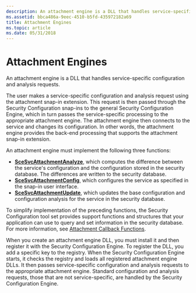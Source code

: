 ```yaml
---
description: An attachment engine is a DLL that handles service-specific configuration and analysis requests.
ms.assetid: bbca486a-9eec-4510-b5fd-435972182a69
title: Attachment Engines
ms.topic: article
ms.date: 05/31/2018
---
```


# Attachment Engines

An attachment engine is a DLL that handles service-specific configuration and analysis requests.

The user makes a service-specific configuration and analysis request using the attachment snap-in extension. This request is then passed through the Security Configuration snap-ins to the general Security Configuration Engine, which in turn passes the service-specific processing to the appropriate attachment engine. The attachment engine then connects to the service and changes its configuration. In other words, the attachment engine provides the back-end processing that supports the attachment snap-in extension.

An attachment engine must implement the following three functions:

-   [**SceSvcAttachmentAnalyze**](scesvcattachmentanalyze.md), which computes the difference between the service's configuration and the configuration stored in the security database. The differences are written to the security database.
-   [**SceSvcAttachmentConfig**](scesvcattachmentconfig.md), which configures the service as specified in the snap-in user interface.
-   [**SceSvcAttachmentUpdate**](scesvcattachmentupdate.md), which updates the base configuration and configuration analysis for the service in the security database.

To simplify implementation of the preceding functions, the Security Configuration tool set provides support functions and structures that your application can use to query and set information in the security database. For more information, see [Attachment Callback Functions](management-functions.md).

When you create an attachment engine DLL, you must install it and then register it with the Security Configuration Engine. To register the DLL, you add a specific key to the registry. When the Security Configuration Engine starts, it checks the registry and loads all registered attachment engine DLLs. It then passes service-specific configuration and analysis requests to the appropriate attachment engine. Standard configuration and analysis requests, those that are not service-specific, are handled by the Security Configuration Engine.

 

 



